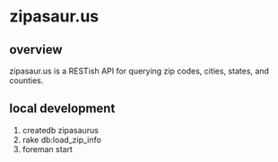 # zipasaur.us #

## overview ##
zipasaur.us is a RESTish API for querying zip codes, cities, states, and counties.

## local development ##

1. createdb zipasaurus
2. rake db:load_zip_info
3. foreman start